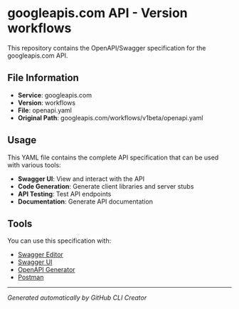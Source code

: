 # googleapis.com API - Version workflows

This repository contains the OpenAPI/Swagger specification for the googleapis.com API.

## File Information

- **Service**: googleapis.com
- **Version**: workflows
- **File**: openapi.yaml
- **Original Path**: googleapis.com/workflows/v1beta/openapi.yaml

## Usage

This YAML file contains the complete API specification that can be used with various tools:

- **Swagger UI**: View and interact with the API
- **Code Generation**: Generate client libraries and server stubs
- **API Testing**: Test API endpoints
- **Documentation**: Generate API documentation

## Tools

You can use this specification with:

- [Swagger Editor](https://editor.swagger.io/)
- [Swagger UI](https://swagger.io/tools/swagger-ui/)
- [OpenAPI Generator](https://openapi-generator.tech/)
- [Postman](https://www.postman.com/)

---

*Generated automatically by GitHub CLI Creator*
